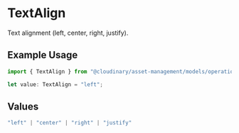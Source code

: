 # TextAlign

Text alignment (left, center, right, justify).

## Example Usage

```typescript
import { TextAlign } from "@cloudinary/asset-management/models/operations";

let value: TextAlign = "left";
```

## Values

```typescript
"left" | "center" | "right" | "justify"
```